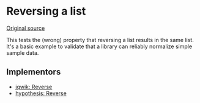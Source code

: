 # Reversing a list

[Original source](https://github.com/mc-imperial/hypothesis-ecoop-2020-artifact/tree/master/smartcheck-benchmarks/evaluations/reverse)

This tests the (wrong) property that reversing a list results in the same list.
It's a basic example to validate that a library can reliably normalize simple sample data.

## Implementors

- [jqwik: Reverse](/pbt-libraries/jqwik/src/test/java/challenges/reverse/ReverseProperties.java)
- [hypothesis: Reverse](/pbt-libraries/hypothesis/challenges/reverse.py)
